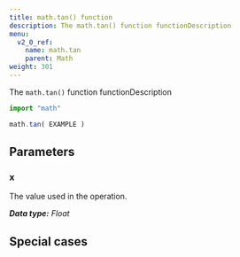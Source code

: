 ```yaml
---
title: math.tan() function
description: The math.tan() function functionDescription
menu:
  v2_0_ref:
    name: math.tan
    parent: Math
weight: 301
---
```


The `math.tan()` function functionDescription

```js
import "math"

math.tan( EXAMPLE )
```

## Parameters

### x
The value used in the operation.

_**Data type:** Float_

## Special cases
```js

```
